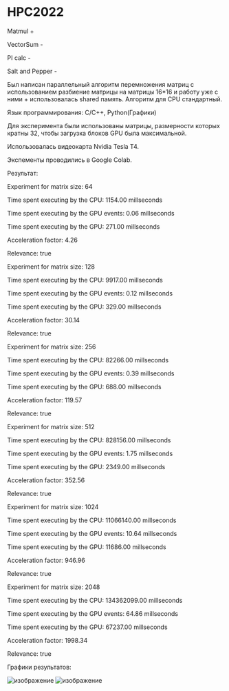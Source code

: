 # HPC2022
Matmul          +

VectorSum       -

PI calc         -

Salt and Pepper -

Был написан параллельный алгоритм перемножения матриц с использованием разбиение матрицы на матрицы 16*16 и работу уже с ними + использовалась shared память. 
Алгоритм для CPU стандартный.

Язык программирования: С/С++, Python(Графики)

Для эксперимента были использованы матрицы, размерности которых кратны 32, чтобы загрузка блоков GPU была максимальной.

Использовалась видеокарта Nvidia Tesla T4.

Экспементы проводились в Google Colab.

Результат:

Experiment for matrix size: 64 

Time spent executing by the CPU: 1154.00 millseconds

Time spent executing by the GPU events: 0.06 millseconds

Time spent executing by the GPU: 271.00 millseconds

Acceleration factor: 4.26 

Relevance: true 


Experiment for matrix size: 128 

Time spent executing by the CPU: 9917.00 millseconds

Time spent executing by the GPU events: 0.12 millseconds

Time spent executing by the GPU: 329.00 millseconds

Acceleration factor: 30.14 

Relevance: true 


Experiment for matrix size: 256 

Time spent executing by the CPU: 82266.00 millseconds

Time spent executing by the GPU events: 0.39 millseconds

Time spent executing by the GPU: 688.00 millseconds

Acceleration factor: 119.57 

Relevance: true 


Experiment for matrix size: 512 

Time spent executing by the CPU: 828156.00 millseconds

Time spent executing by the GPU events: 1.75 millseconds

Time spent executing by the GPU: 2349.00 millseconds

Acceleration factor: 352.56 

Relevance: true 


Experiment for matrix size: 1024 

Time spent executing by the CPU: 11066140.00 millseconds

Time spent executing by the GPU events: 10.64 millseconds

Time spent executing by the GPU: 11686.00 millseconds

Acceleration factor: 946.96 

Relevance: true 



Experiment for matrix size: 2048 

Time spent executing by the CPU: 134362099.00 millseconds

Time spent executing by the GPU events: 64.86 millseconds

Time spent executing by the GPU: 67237.00 millseconds

Acceleration factor: 1998.34 

Relevance: true 


Графики результатов:

![изображение](https://user-images.githubusercontent.com/70959898/195664279-ec089d12-e342-4e96-81e6-6d41a845ec89.png)
![изображение](https://user-images.githubusercontent.com/70959898/195664351-056a13a6-c1b5-453a-9d9d-6fa90f74ed75.png)

